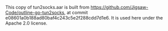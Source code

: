 This copy of tun2socks.aar is built from https://github.com/Jigsaw-Code/outline-go-tun2socks, at
commit e08601a0b188ad80baf4c243c5e2f288cdd7d1e6.  It is used here under the Apache 2.0 license.
